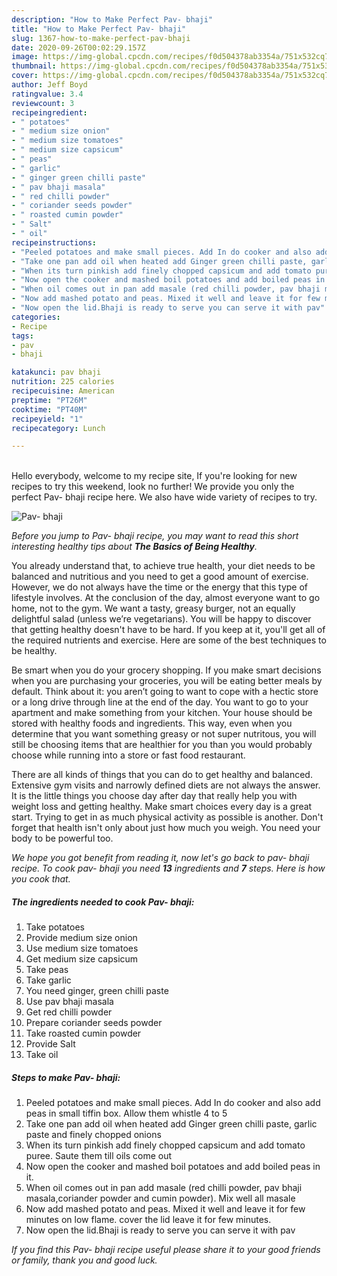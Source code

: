 ```yaml
---
description: "How to Make Perfect Pav- bhaji"
title: "How to Make Perfect Pav- bhaji"
slug: 1367-how-to-make-perfect-pav-bhaji
date: 2020-09-26T00:02:29.157Z
image: https://img-global.cpcdn.com/recipes/f0d504378ab3354a/751x532cq70/pav-bhaji-recipe-main-photo.jpg
thumbnail: https://img-global.cpcdn.com/recipes/f0d504378ab3354a/751x532cq70/pav-bhaji-recipe-main-photo.jpg
cover: https://img-global.cpcdn.com/recipes/f0d504378ab3354a/751x532cq70/pav-bhaji-recipe-main-photo.jpg
author: Jeff Boyd
ratingvalue: 3.4
reviewcount: 3
recipeingredient:
- " potatoes"
- " medium size onion"
- " medium size tomatoes"
- " medium size capsicum"
- " peas"
- " garlic"
- " ginger green chilli paste"
- " pav bhaji masala"
- " red chilli powder"
- " coriander seeds powder"
- " roasted cumin powder"
- " Salt"
- " oil"
recipeinstructions:
- "Peeled potatoes and make small pieces. Add In do cooker and also add peas in small tiffin box. Allow them whistle 4 to 5"
- "Take one pan add oil when heated add Ginger green chilli paste, garlic paste and finely chopped onions"
- "When its turn pinkish add finely chopped capsicum and add tomato puree. Saute them till oils come out"
- "Now open the cooker and mashed boil potatoes and add boiled peas in it."
- "When oil comes out in pan add masale (red chilli powder, pav bhaji masala,coriander powder and cumin powder). Mix well all masale"
- "Now add mashed potato and peas. Mixed it well and leave it for few minutes on low flame. cover the lid leave it for few minutes."
- "Now open the lid.Bhaji is ready to serve you can serve it with pav"
categories:
- Recipe
tags:
- pav
- bhaji

katakunci: pav bhaji 
nutrition: 225 calories
recipecuisine: American
preptime: "PT26M"
cooktime: "PT40M"
recipeyield: "1"
recipecategory: Lunch

---
```

<br>
Hello everybody, welcome to my recipe site, If you're looking for new recipes to try this weekend, look no further! We provide you only the perfect Pav- bhaji recipe here. We also have wide variety of recipes to try.
<br>


![Pav- bhaji](https://img-global.cpcdn.com/recipes/f0d504378ab3354a/751x532cq70/pav-bhaji-recipe-main-photo.jpg)

<i>Before you jump to Pav- bhaji recipe, you may want to read this short interesting healthy tips about <strong>The Basics of Being Healthy</strong>.</i>

You already understand that, to achieve true health, your diet needs to be balanced and nutritious and you need to get a good amount of exercise. However, we do not always have the time or the energy that this type of lifestyle involves. At the conclusion of the day, almost everyone want to go home, not to the gym. We want a tasty, greasy burger, not an equally delightful salad (unless we’re vegetarians). You will be happy to discover that getting healthy doesn't have to be hard. If you keep at it, you'll get all of the required nutrients and exercise. Here are some of the best techniques to be healthy.

Be smart when you do your grocery shopping. If you make smart decisions when you are purchasing your groceries, you will be eating better meals by default. Think about it: you aren’t going to want to cope with a hectic store or a long drive through line at the end of the day. You want to go to your apartment and make something from your kitchen. Your house should be stored with healthy foods and ingredients. This way, even when you determine that you want something greasy or not super nutritous, you will still be choosing items that are healthier for you than you would probably choose while running into a store or fast food restaurant.

There are all kinds of things that you can do to get healthy and balanced. Extensive gym visits and narrowly defined diets are not always the answer. It is the little things you choose day after day that really help you with weight loss and getting healthy. Make smart choices every day is a great start. Trying to get in as much physical activity as possible is another. Don't forget that health isn't only about just how much you weigh. You need your body to be powerful too. 


<i>We hope you got benefit from reading it, now let's go back to pav- bhaji recipe. To cook pav- bhaji you need <strong>13</strong> ingredients and <strong>7</strong> steps. Here is how you cook that.
</i>

##### The ingredients needed to cook Pav- bhaji:

1. Take  potatoes
1. Provide  medium size onion
1. Use  medium size tomatoes
1. Get  medium size capsicum
1. Take  peas
1. Take  garlic
1. You need  ginger, green chilli paste
1. Use  pav bhaji masala
1. Get  red chilli powder
1. Prepare  coriander seeds powder
1. Take  roasted cumin powder
1. Provide  Salt
1. Take  oil


##### Steps to make Pav- bhaji:

1. Peeled potatoes and make small pieces. Add In do cooker and also add peas in small tiffin box. Allow them whistle 4 to 5
1. Take one pan add oil when heated add Ginger green chilli paste, garlic paste and finely chopped onions
1. When its turn pinkish add finely chopped capsicum and add tomato puree. Saute them till oils come out
1. Now open the cooker and mashed boil potatoes and add boiled peas in it.
1. When oil comes out in pan add masale (red chilli powder, pav bhaji masala,coriander powder and cumin powder). Mix well all masale
1. Now add mashed potato and peas. Mixed it well and leave it for few minutes on low flame. cover the lid leave it for few minutes.
1. Now open the lid.Bhaji is ready to serve you can serve it with pav


<i>If you find this Pav- bhaji recipe useful please share it to your good friends or family, thank you and good luck.</i>
